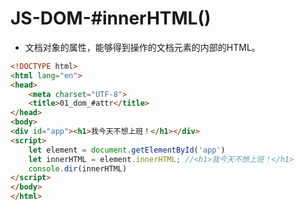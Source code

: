 # JS-DOM-#innerHTML()	

- 文档对象的属性，能够得到操作的文档元素的内部的HTML。

```html
<!DOCTYPE html>
<html lang="en">
<head>
    <meta charset="UTF-8">
    <title>01_dom_#attr</title>
</head>
<body>
<div id="app"><h1>我今天不想上班！</h1></div>
<script>
    let element = document.getElementById('app')
    let innerHTML = element.innerHTML; //<h1>我今天不想上班！</h1>
    console.dir(innerHTML)
</script>
</body>
</html>
```

